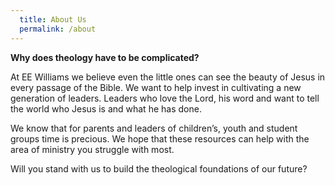 ```yaml
---
  title: About Us
  permalink: /about
---
```

**Why does theology have to be complicated?**

At EE Williams we believe even the little ones can see the beauty of Jesus in every passage of the Bible. We want to help invest in cultivating a new generation of leaders. Leaders who love the Lord, his word and want to tell the world who Jesus is and what he has done.

We know that for parents and leaders of children’s, youth and student groups time is precious. We hope that these resources can help with the area of ministry you struggle with most.

Will you stand with us to build the theological foundations of our future?
